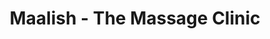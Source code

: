 ---
title: "Maalish - The Massage Clinic"
url: /hounslow/maalish-the-massage-clinic/
shop: Massage
---